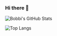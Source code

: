 ### Hi there 👋

![Bobbi's GitHub Stats](https://github-readme-stats.vercel.app/api?username=bobbicodes&count_private=true&show_icons=true)

![Top Langs](https://github-readme-stats.vercel.app/api/top-langs/?username=bobbicodes&hide=html,C,c%2B%2B,makefile,dockerfile,perl,emacs%20lisp,Python,Tcl,Awk,Mathematica,Assembly,LilyPond,Racket,Shell,Jupyter%20Notebook,css&layout=compact&count_private=true&bg_color=FFB6C1)
